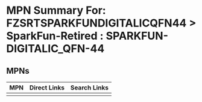 



# MPN Summary For: FZSRTSPARKFUNDIGITALICQFN44 > SparkFun-Retired : SPARKFUN-DIGITALIC_QFN-44

## MPNs
  

|MPN|Direct Links|Search Links|
| :--- | :--- | :--- |
||||

